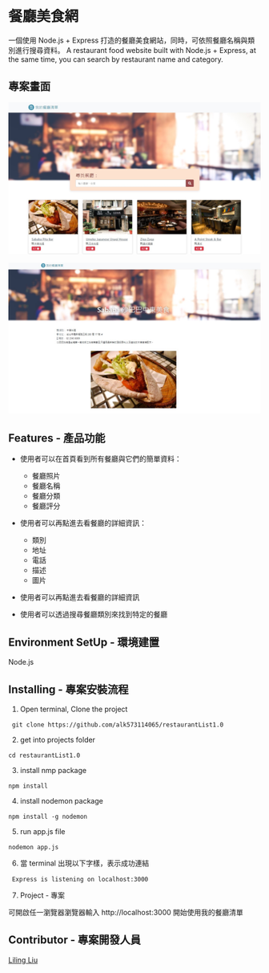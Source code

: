 # 餐廳美食網

一個使用 Node.js + Express 打造的餐廳美食網站，同時，可依照餐廳名稱與類別進行搜尋資料。
A restaurant food website built with Node.js + Express, at the same time, you can search by restaurant name and category.

## 專案畫面

![image](https://github.com/alk573114065/restaurantList1.0/blob/main/image/image01.jpg)

![image](https://github.com/alk573114065/restaurantList1.0/blob/main/image/image02.jpg)


## Features - 產品功能
- 使用者可以在首頁看到所有餐廳與它們的簡單資料：
  - 餐廳照片
  - 餐廳名稱
  - 餐廳分類
  - 餐廳評分
  
- 使用者可以再點進去看餐廳的詳細資訊：
  - 類別
  - 地址
  - 電話
  - 描述
  - 圖片

- 使用者可以再點進去看餐廳的詳細資訊

- 使用者可以透過搜尋餐廳類別來找到特定的餐廳


## Environment SetUp - 環境建置
Node.js


## Installing - 專案安裝流程

1. Open terminal, Clone the project 

```
 git clone https://github.com/alk573114065/restaurantList1.0
```
 

2. get into projects folder

  ```
  cd restaurantList1.0
  ```
  
  
3. install nmp package
  
  ```
  npm install 
  ```
4. install nodemon package
  
  ```
  npm install -g nodemon
  ```

5. run  app.js file 

  ```
  nodemon app.js
  ```

6. 當 terminal 出現以下字樣，表示成功連結

 ```
  Express is listening on localhost:3000
  ```

  
7. Project - 專案


可開啟任一瀏覽器瀏覽器輸入 http://localhost:3000 開始使用我的餐廳清單

##  Contributor - 專案開發人員
[Liling Liu](https://github.com/alk573114065)

